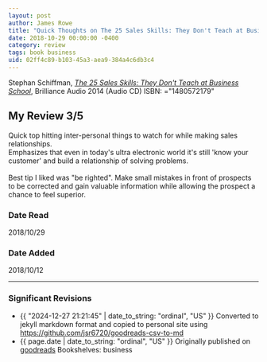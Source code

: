 ```yaml
---
layout: post
author: James Rowe
title: "Quick Thoughts on The 25 Sales Skills: They Don't Teach at Business School"
date: 2018-10-29 00:00:00 -0400
category: review
tags: book business
uid: 02ff4c89-b103-45a3-aea9-384a4c6db3c4
---
```


Stephan Schiffman, *[The 25 Sales Skills: They Don't Teach at Business School](https://www.goodreads.com/book/show/18568483)*,  Brilliance Audio 2014 (Audio CD) ISBN: ="1480572179"

## My Review 3/5

Quick top hitting inter-personal things to watch for while making sales relationships.<br/>Emphasizes that even in today's ultra electronic world it's still 'know your customer' and build a relationship of solving problems.<br/><br/>Best tip I liked was "be righted". Make small mistakes in front of prospects to be corrected and gain valuable information while allowing the prospect a chance to feel superior.

### Date Read
2018/10/29

### Date Added
2018/10/12

---

### Significant Revisions

- {{ "2024-12-27 21:21:45" | date_to_string: "ordinal", "US" }} Converted to jekyll markdown format and copied to personal site using <https://github.com/jsr6720/goodreads-csv-to-md>
- {{ page.date | date_to_string: "ordinal", "US" }} Originally published on [goodreads](https://www.goodreads.com) Bookshelves: business